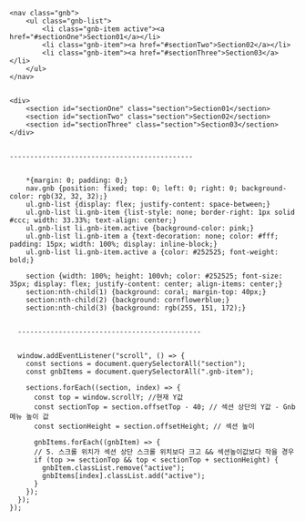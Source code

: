     <nav class="gnb">
        <ul class="gnb-list">
            <li class="gnb-item active"><a href="#sectionOne">Section01</a></li>
            <li class="gnb-item"><a href="#sectionTwo">Section02</a></li>
            <li class="gnb-item"><a href="#sectionThree">Section03</a></li>
        </ul>
    </nav>


    <div>
        <section id="sectionOne" class="section">Section01</section>
        <section id="sectionTwo" class="section">Section02</section>
        <section id="sectionThree" class="section">Section03</section>
    </div>


    ---------------------------------------------


        *{margin: 0; padding: 0;}
        nav.gnb {position: fixed; top: 0; left: 0; right: 0; background-color: rgb(32, 32, 32);}
        ul.gnb-list {display: flex; justify-content: space-between;}
        ul.gnb-list li.gnb-item {list-style: none; border-right: 1px solid #ccc; width: 33.33%; text-align: center;}
        ul.gnb-list li.gnb-item.active {background-color: pink;}
        ul.gnb-list li.gnb-item a {text-decoration: none; color: #fff; padding: 15px; width: 100%; display: inline-block;}
        ul.gnb-list li.gnb-item.active a {color: #252525; font-weight: bold;}

        section {width: 100%; height: 100vh; color: #252525; font-size: 35px; display: flex; justify-content: center; align-items: center;}
        section:nth-child(1) {background: coral; margin-top: 40px;}
        section:nth-child(2) {background: cornflowerblue;}
        section:nth-child(3) {background: rgb(255, 151, 172);}


      ---------------------------------------------


      window.addEventListener("scroll", () => {
        const sections = document.querySelectorAll("section");
        const gnbItems = document.querySelectorAll(".gnb-item");

        sections.forEach((section, index) => {
          const top = window.scrollY; //현재 Y값
          const sectionTop = section.offsetTop - 40; // 섹션 상단의 Y값 - Gnb메뉴 높이 값
          const sectionHeight = section.offsetHeight; // 섹션 높이

          gnbItems.forEach((gnbItem) => {
          // 5. 스크롤 위치가 섹션 상단 스크롤 위치보다 크고 && 섹션높이값보다 작을 경우
          if (top >= sectionTop && top < sectionTop + sectionHeight) {
            gnbItem.classList.remove("active");
            gnbItems[index].classList.add("active");
          }
        });
      });
    });

      

